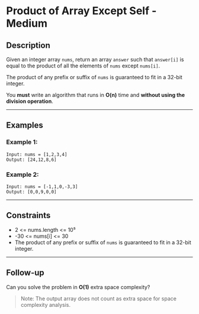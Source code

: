 
# Product of Array Except Self - Medium

## Description

Given an integer array `nums`, return an array `answer` such that `answer[i]` is equal to the product of all the elements of `nums` except `nums[i]`.

The product of any prefix or suffix of `nums` is guaranteed to fit in a 32-bit integer.

You **must** write an algorithm that runs in **O(n)** time and **without using the division operation**.

---

## Examples

### Example 1:
```
Input: nums = [1,2,3,4]  
Output: [24,12,8,6]
```

### Example 2:
```
Input: nums = [-1,1,0,-3,3]  
Output: [0,0,9,0,0]
```

---

## Constraints

- 2 <= nums.length <= 10⁵  
- -30 <= nums[i] <= 30  
- The product of any prefix or suffix of `nums` is guaranteed to fit in a 32-bit integer.

---

## Follow-up

Can you solve the problem in **O(1)** extra space complexity?

> Note: The output array does not count as extra space for space complexity analysis.
